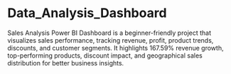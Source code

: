 # Data_Analysis_Dashboard
Sales Analysis Power BI Dashboard is a beginner-friendly project that visualizes sales performance, tracking revenue, profit, product trends, discounts, and customer segments. It highlights 167.59% revenue growth, top-performing products, discount impact, and geographical sales distribution for better business insights.
